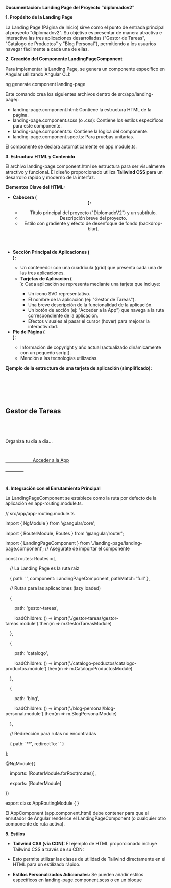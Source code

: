﻿**Documentación: Landing Page del Proyecto "diplomadov2"**

**1. Propósito de la Landing Page**

La Landing Page (Página de Inicio) sirve como el punto de entrada principal al proyecto "diplomadov2". Su objetivo es presentar de manera atractiva e interactiva las tres aplicaciones desarrolladas ("Gestor de Tareas", "Catálogo de Productos" y "Blog Personal"), permitiendo a los usuarios navegar fácilmente a cada una de ellas.

**2. Creación del Componente LandingPageComponent**

Para implementar la Landing Page, se genera un componente específico en Angular utilizando Angular CLI:

ng generate component landing-page

Este comando crea los siguientes archivos dentro de src/app/landing-page/:

- landing-page.component.html: Contiene la estructura HTML de la página.
- landing-page.component.scss (o .css): Contiene los estilos específicos para este componente.
- landing-page.component.ts: Contiene la lógica del componente.
- landing-page.component.spec.ts: Para pruebas unitarias.

El componente se declara automáticamente en app.module.ts.

**3. Estructura HTML y Contenido**

El archivo landing-page.component.html se estructura para ser visualmente atractivo y funcional. El diseño proporcionado utiliza **Tailwind CSS** para un desarrollo rápido y moderno de la interfaz.

**Elementos Clave del HTML:**

- **Cabecera (<header>):**
  - Título principal del proyecto ("DiplomadoV2") y un subtítulo.
  - Descripción breve del proyecto.
  - Estilo con gradiente y efecto de desenfoque de fondo (backdrop-blur).
- **Sección Principal de Aplicaciones (<main>):**
  - Un contenedor con una cuadrícula (grid) que presenta cada una de las tres aplicaciones.
  - **Tarjetas de Aplicación (<div class="app-card">):** Cada aplicación se representa mediante una tarjeta que incluye:
    - Un ícono SVG representativo.
    - El nombre de la aplicación (ej: "Gestor de Tareas").
    - Una breve descripción de la funcionalidad de la aplicación.
    - Un botón de acción (ej: "Acceder a la App") que navega a la ruta correspondiente de la aplicación.
    - Efectos visuales al pasar el cursor (hover) para mejorar la interactividad.
- **Pie de Página (<footer>):**
  - Información de copyright y año actual (actualizado dinámicamente con un pequeño script).
  - Mención a las tecnologías utilizadas.

**Ejemplo de la estructura de una tarjeta de aplicación (simplificado):**

<div class="app-card bg-slate-800/70 rounded-xl ...">

`    `<div class="p-8">

`        `<div class="flex items-center mb-4">

`            `<h2 class="text-2xl font-semibold text-teal-300">Gestor de Tareas</h2>

`        `</div>

`        `<p class="text-slate-400 mb-6">Organiza tu día a día...</p>

`        `<a href="/gestor-tareas" class="inline-block bg-gradient-to-r from-teal-500 ...">

`            `Acceder a la App

`        `</a>

`    `</div>

</div>

**4. Integración con el Enrutamiento Principal**

La LandingPageComponent se establece como la ruta por defecto de la aplicación en app-routing.module.ts.

// src/app/app-routing.module.ts

import { NgModule } from '@angular/core';

import { RouterModule, Routes } from '@angular/router';

import { LandingPageComponent } from './landing-page/landing-page.component'; // Asegúrate de importar el componente

const routes: Routes = [

`  `// La Landing Page es la ruta raíz

`  `{ path: '', component: LandingPageComponent, pathMatch: 'full' },

`  `// Rutas para las aplicaciones (lazy loaded)

`  `{

`    `path: 'gestor-tareas',

`    `loadChildren: () => import('./gestor-tareas/gestor-tareas.module').then(m => m.GestorTareasModule)

`  `},

`  `{

`    `path: 'catalogo',

`    `loadChildren: () => import('./catalogo-productos/catalogo-productos.module').then(m => m.CatalogoProductosModule)

`  `},

`  `{

`    `path: 'blog',

`    `loadChildren: () => import('./blog-personal/blog-personal.module').then(m => m.BlogPersonalModule)

`  `},

`  `// Redirección para rutas no encontradas

`  `{ path: '\*\*', redirectTo: '' }

];

@NgModule({

`  `imports: [RouterModule.forRoot(routes)],

`  `exports: [RouterModule]

})

export class AppRoutingModule { }

El AppComponent (app.component.html) debe contener <router-outlet></router-outlet> para que el enrutador de Angular renderice el LandingPageComponent (o cualquier otro componente de ruta activa).

**5. Estilos**

- **Tailwind CSS (vía CDN):** El ejemplo de HTML proporcionado incluye Tailwind CSS a través de su CDN:
- <script src="[https://cdn.tailwindcss.com](https://cdn.tailwindcss.com)"></script>

  Esto permite utilizar las clases de utilidad de Tailwind directamente en el HTML para un estilizado rápido.

- **Estilos Personalizados Adicionales:** Se pueden añadir estilos específicos en landing-page.component.scss o en un bloque <style> dentro del HTML para complementar Tailwind, como se muestra en el ejemplo para la fuente 'Inter' y las transiciones de las tarjetas.
- **Alternativa con Angular Material y SCSS:** Si se prefiere no usar Tailwind CSS o integrarlo de forma más profunda, la Landing Page se puede estilizar utilizando componentes de Angular Material y SCSS personalizado en landing-page.component.scss.

**6. Funcionalidad Adicional**

- **Actualización Dinámica del Año:** Un pequeño script en el HTML actualiza el año en el pie de página:
- <script>
- `    `document.getElementById('currentYear').textContent = new Date().getFullYear();
- </script>

  Si se prefiere una solución "más Angular", esta lógica podría moverse al archivo .ts del componente y vincularse a una propiedad en la plantilla.

Esta documentación cubre los aspectos clave de la implementación y configuración de la Landing Page para el proyecto "diplomadov2".

